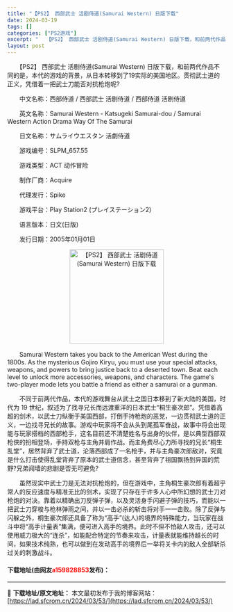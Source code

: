 ```yaml
---
title: "【PS2】 西部武士 活剧侍道(Samurai Western) 日版下载"
date: 2024-03-19
tags: []
categories: ["PS2游戏"]
excerpt: "　　【PS2】 西部武士 活剧侍道(Samurai Western) 日版下载，和前两代作品不同的是，本代的游戏的背景，从日本转移到了19实际的美国地区。贯彻武士道的正义，凭借着一把武士刀能否对抗枪炮呢? 　　中文名称：西部侍道 / 西部武士 活剧侍道 / 西部侍道 活剧侍道 　　英文名称：Samu&hellip;"
layout: post
---
```


 <p>　　【PS2】 西部武士 活剧侍道(Samurai Western) 日版下载，和前两代作品不同的是，本代的游戏的背景，从日本转移到了19实际的美国地区。贯彻武士道的正义，凭借着一把武士刀能否对抗枪炮呢?</p> <p>　　中文名称：西部侍道 / 西部武士 活剧侍道 / 西部侍道 活剧侍道</p> <p>　　英文名称：Samurai Western - Katsugeki Samurai-dou / Samurai Western Action Drama Way Of The Samurai</p> <p>　　日文名称：サムライウエスタン 活劇侍道</p> <p>　　游戏编号：SLPM_657.55</p> <p>　　游戏类型：ACT 动作冒险</p> <p>　　制作厂商：Acquire</p> <p>　　代理发行：Spike</p> <p>　　游戏平台：Play Station2 (プレイステーション2)</p> <p>　　语言版本：日文(日版)</p> <p>　　发行日期：2005年01月01日</p> <p align="center"><img align="" border="0" src="https://lad.sfcrom.cn/wp-content/uploads/2024/03/20240319_65f996a737840.jpg" width="217" alt="【PS2】 西部武士 活剧侍道(Samurai Western) 日版下载" /></p> <p>　　Samurai Western takes you back to the American West during the 1800s. As the mysterious Gojiro Kiryu, you must use your special attacks, weapons, and powers to bring justice back to a deserted town. Beat each level to unlock more accessories, weapons, and characters. The game&#39;s two-player mode lets you battle a friend as either a samurai or a gunman.</p> <p>　　不同于前两代作品，本代的游戏舞台从武士之国日本移到了新大陆的美国，时代为 19 世纪，叙述为了找寻兄长而远渡重洋的日本武士&ldquo;桐生豪次郎&rdquo;。凭借着高超的剑术，以武士刀纵衡于美国西部，打倒手持枪炮的恶党，一边贯彻武士道的正义，一边找寻兄长的故事。游戏中玩家将不会从头到尾孤军奋战，故事中将会出现能与玩家搭档的西部枪手，这名目前还不清楚姓名与出身的伙伴，是以典型西部双枪侠的扮相登场，手持双枪与主角并肩作战。而主角费尽心力所寻找的兄长&ldquo;桐生乱堂&rdquo;，居然背弃了武士道，沦落西部成了一名枪手，并与主角豪次郎敌对，究竟是什么打击使得乱堂背弃了原本的武士道信念，甚至背弃了祖国飘扬到异国的荒野?兄弟阋墙的悲剧是否无可避免?</p> <p>　　虽然现实中武士刀是无法对抗枪炮的，但在游戏中，主角桐生豪次郎有着超乎常人的反应速度与精准无比的剑术，实现了只存在于许多人心中所幻想的武士刀对枪炮的对决。靠着以精确出刀反弹子弹，以及灵活身手闪避子弹的技巧，而能以一把武士刀穿梭与枪林弹雨之间，并以一击必杀的斩击将对手一一击败。除了反弹与闪躲之外，桐生豪次郎还具备了称为&ldquo;高手&rdquo;(达人)的境界的特殊能力，当玩家在战斗中将&ldquo;高手计量表&rdquo;集满，便可进入高手的境界。此时不但不怕敌人攻击，还可以使用威力极大的&ldquo;连杀&rdquo;，如能配合特定的节奏来攻击，计量表就能维持越长的时间，如果技术纯熟，也可以做到在发动高手的境界后一举将关卡内的敌人全部斩杀过关的刺激战斗。</p> <p><h4>下载地址(由网友<font color="red">a159828853</font>发布)：</h4></p> 

---
📖 **下载地址/原文地址：** 本文最初发布于我的博客网站：[https://lad.sfcrom.cn/2024/03/53/](https://lad.sfcrom.cn/2024/03/53/)
